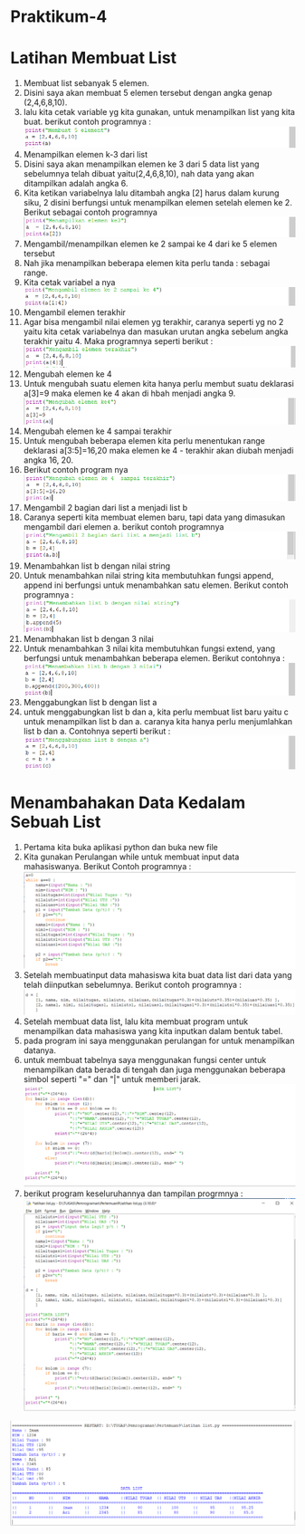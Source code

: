 # Praktikum-4

# Latihan Membuat List

1. Membuat list sebanyak 5 elemen.
2. Disini saya akan membuat 5 elemen tersebut dengan angka genap (2,4,6,8,10).
3. lalu kita cetak variable yg kita gunakan, untuk menampilkan list yang kita buat. berikut contoh programnya :
![Gambar](Latihanlistdata/list1.png)
1. Menampilkan elemen k-3 dari list
2. Disini saya akan menampilkan elemen ke 3 dari 5 data list yang sebelumnya telah dibuat yaitu(2,4,6,8,10), nah data yang akan ditampilkan adalah angka 6.
3. Kita ketikan variabelnya lalu ditambah angka [2] harus dalam kurung siku, 2 disini berfungsi untuk menampilkan elemen setelah elemen ke 2. Berikut sebagai contoh programnya 
![Gambar](Latihanlistdata/list2.png)
1. Mengambil/menampilkan elemen ke 2 sampai ke 4 dari ke 5 elemen tersebut
2. Nah jika menampilkan beberapa elemen kita perlu tanda : sebagai range.
3. Kita cetak variabel a nya
![Gambar](Latihanlistdata/list3.png)
1. Mengambil elemen terakhir
2. Agar bisa mengambil nilai elemen yg terakhir, caranya seperti yg no 2 yaitu kita cetak variabelnya dan masukan urutan angka sebelum angka terakhir yaitu 4. Maka programnya seperti berikut :
![Gambar](Latihanlistdata/list4.png)
1. Mengubah elemen ke 4
2. Untuk mengubah suatu elemen kita hanya perlu membut suatu deklarasi a[3]=9
maka elemen ke 4 akan di hbah menjadi angka 9.
![Gambar](Latihanlistdata/list5.png)
1. Mengubah elemen ke 4 sampai terakhir
2. Untuk mengubah beberapa elemen kita perlu menentukan range deklarasi a[3:5]=16,20 maka elemen ke 4 - terakhir akan diubah menjadi angka 16, 20.
3. Berikut contoh program nya
![Gambar](Latihanlistdata/list6.png)
1. Mengambil 2 bagian dari list a menjadi list b
2. Caranya seperti kita membuat elemen baru, tapi data yang dimasukan mengambil dari elemen a. berikut contoh programnya
![Gambar](Latihanlistdata/list7.png)
1. Menambahkan list b dengan nilai string
2. Untuk menambahkan nilai string kita membutuhkan fungsi append, append ini berfungsi untuk menambahkan satu elemen. Berikut contoh programnya :
![Gambar](Latihanlistdata/list8.png)
1. Menambhakan list b dengan 3 nilai
2. Untuk menambahkan 3 nilai kita membutuhkan fungsi extend, yang berfungsi untuk menambahkan beberapa elemen. Berikut contohnya :
![Gambar](Latihanlistdata/list9.png)
1. Menggabungkan list b dengan list a
2. untuk menggabungkan list b dan a, kita perlu membuat list baru yaitu c untuk menampilkan list b dan a. caranya kita hanya perlu menjumlahkan list b dan a. Contohnya seperti berikut : 
![Gambar](Latihanlistdata/list10.png)


# Menambahakan Data Kedalam Sebuah List

1. Pertama kita buka aplikasi python dan buka new file
2. Kita gunakan Perulangan while untuk membuat input data mahasiswanya. Berikut Contoh programnya :
![Gambar](Tugaspraktikum/pic1.png)
3. Setelah membuatinput data mahasiswa kita buat data list dari data yang telah diinputkan sebelumnya. Berikut contoh programnya :
![Gambar](Tugaspraktikum/pic2.png)
4. Setelah membuat data list, lalu kita membuat program untuk menampilkan data mahasiswa yang kita inputkan dalam bentuk tabel.
5. pada program ini saya menggunakan perulangan for untuk menampilkan datanya.
6. untuk membuat tabelnya saya menggunakan fungsi center untuk menampilkan data berada di tengah dan juga menggunakan beberapa simbol seperti "=" dan "|" untuk memberi jarak.
![Gambar](Tugaspraktikum/pic3.png)
7. berikut program keseluruhannya dan tampilan progrmnya : 
![Gambar](Tugaspraktikum/pic_program.png)

![Gambar](Tugaspraktikum/pic4.png)